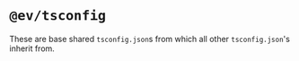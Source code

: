 # `@ev/tsconfig`

These are base shared `tsconfig.json`s from which all other `tsconfig.json`'s inherit from.
